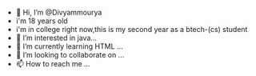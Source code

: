 - 👋 Hi, I’m @Divyammourya
- i'm 18 years old
- i'm in college right now,this is my second year as a btech-(cs) student
- 👀 I’m interested in java...
- 🌱 I’m currently learning HTML ...
- 💞️ I’m looking to collaborate on ...
- 📫 How to reach me ...

<!---
Divyammourya/Divyammourya is a ✨ special ✨ repository because its `README.md` (this file) appears on your GitHub profile.
You can click the Preview link to take a look at your changes.
--->
